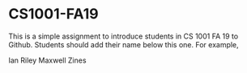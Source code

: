 # CS1001-FA19
This is a simple assignment to introduce students in CS 1001 FA 19 to Github.
Students should add their name below this one. For example,

Ian Riley
Maxwell Zines
